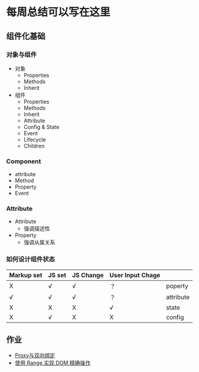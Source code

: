 # 每周总结可以写在这里

## 组件化基础

### 对象与组件

- 对象
  - Properties
  - Methods
  - Inherit
- 组件
  - Properties
  - Methods
  - Inherit
  - Attribute
  - Config & State
  - Event
  - Lifecycle
  - Children

### Component

- attribute
- Method
- Property
- Event

### Attribute

- Attribute
  - 强调描述性
- Property
  - 强调从属关系

### 如何设计组件状态

| Markup set | JS set | JS Change | User Input Chage |  |
|  ----  | ----  | ----  | ----  | ----  |
| X | √ | √ | ？ | poperty |
| √ | √ | √ | ？ | attribute |
| X | X | X | √ | state |
| X | √ | X | X | config |

## 作业

- [Proxy与双向绑定](./proxy/4.html)
- [使用 Range 实现 DOM 精确操作](./Range.html)
